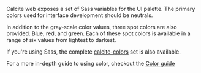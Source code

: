 Calcite web exposes a set of Sass variables for the UI palette. The primary colors used for interface development should be neutrals.

In addition to the gray-scale color values, three spot colors are also provided. Blue, red, and green. Each of these spot colors is available in a range of six values from lightest to darkest.

If you're using Sass, the complete [calcite-colors](https://github.com/Esri/calcite-colors/blob/master/colors.scss) set is also available.

<div class="panel panel-blue inline-block"><span class="margin-right-half icon-ui-idea"> For a more in-depth guide to using color, checkout the </span><a href="{{relativePath}}/guides/color/" class="btn btn-white margin-left-">Color guide</a></div>
